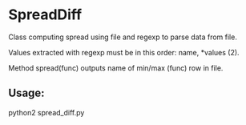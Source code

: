 # SpreadDiff
Class computing spread using file and regexp to parse data from file.

Values extracted with regexp must be in this order: name, *values (2).

Method spread(func) outputs name of min/max (func) row in file.

## Usage:

python2 spread_diff.py